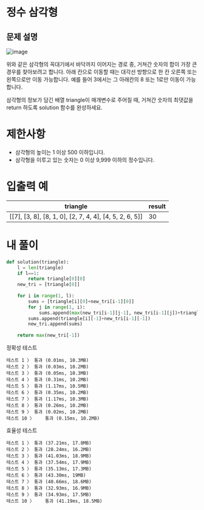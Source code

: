 # 정수 삼각형
## 문제 설명

![image](https://github.com/user-attachments/assets/c88cb94d-e925-42a2-8346-292a453522ea)

위와 같은 삼각형의 꼭대기에서 바닥까지 이어지는 경로 중, 거쳐간 숫자의 합이 가장 큰 경우를 찾아보려고 합니다. 아래 칸으로 이동할 때는 대각선 방향으로 한 칸 오른쪽 또는 왼쪽으로만 이동 가능합니다. 예를 들어 3에서는 그 아래칸의 8 또는 1로만 이동이 가능합니다.

삼각형의 정보가 담긴 배열 triangle이 매개변수로 주어질 때, 거쳐간 숫자의 최댓값을 return 하도록 solution 함수를 완성하세요.

# 제한사항
- 삼각형의 높이는 1 이상 500 이하입니다.
- 삼각형을 이루고 있는 숫자는 0 이상 9,999 이하의 정수입니다.

# 입출력 예
|triangle|result|
|-|-|
|[[7], [3, 8], [8, 1, 0], [2, 7, 4, 4], [4, 5, 2, 6, 5]]|30|

# 내 풀이
```python
def solution(triangle):
    l = len(triangle)
    if l==1:
        return triangle[0][0]
    new_tri = [triangle[0]]
    
    for i in range(1, l):
        sums = [triangle[i][0]+new_tri[i-1][0]]
        for j in range(1, i):
            sums.append(max(new_tri[i-1][j-1], new_tri[i-1][j])+triangle[i][j])
        sums.append(triangle[i][-1]+new_tri[i-1][-1])
        new_tri.append(sums)
    
    return max(new_tri[-1])
```
정확성  테스트
```
테스트 1 〉	통과 (0.01ms, 10.3MB)
테스트 2 〉	통과 (0.03ms, 10.2MB)
테스트 3 〉	통과 (0.05ms, 10.3MB)
테스트 4 〉	통과 (0.31ms, 10.2MB)
테스트 5 〉	통과 (1.17ms, 10.5MB)
테스트 6 〉	통과 (0.35ms, 10.2MB)
테스트 7 〉	통과 (1.17ms, 10.3MB)
테스트 8 〉	통과 (0.26ms, 10.2MB)
테스트 9 〉	통과 (0.02ms, 10.2MB)
테스트 10 〉	통과 (0.15ms, 10.2MB)
```
효율성  테스트
```
테스트 1 〉	통과 (37.21ms, 17.8MB)
테스트 2 〉	통과 (28.24ms, 16.2MB)
테스트 3 〉	통과 (41.03ms, 18.9MB)
테스트 4 〉	통과 (37.54ms, 17.9MB)
테스트 5 〉	통과 (35.13ms, 17.3MB)
테스트 6 〉	통과 (43.30ms, 19MB)
테스트 7 〉	통과 (40.66ms, 18.6MB)
테스트 8 〉	통과 (32.93ms, 16.9MB)
테스트 9 〉	통과 (34.93ms, 17.5MB)
테스트 10 〉	통과 (41.19ms, 18.5MB)
```
